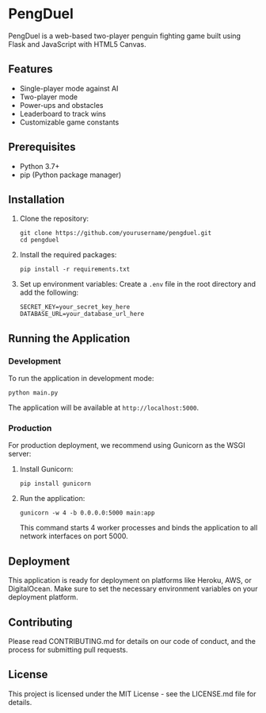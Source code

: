 # PengDuel

PengDuel is a web-based two-player penguin fighting game built using Flask and JavaScript with HTML5 Canvas.

## Features

- Single-player mode against AI
- Two-player mode
- Power-ups and obstacles
- Leaderboard to track wins
- Customizable game constants

## Prerequisites

- Python 3.7+
- pip (Python package manager)

## Installation

1. Clone the repository:
   ```
   git clone https://github.com/yourusername/pengduel.git
   cd pengduel
   ```

2. Install the required packages:
   ```
   pip install -r requirements.txt
   ```

3. Set up environment variables:
   Create a `.env` file in the root directory and add the following:
   ```
   SECRET_KEY=your_secret_key_here
   DATABASE_URL=your_database_url_here
   ```

## Running the Application

### Development

To run the application in development mode:

```
python main.py
```

The application will be available at `http://localhost:5000`.

### Production

For production deployment, we recommend using Gunicorn as the WSGI server:

1. Install Gunicorn:
   ```
   pip install gunicorn
   ```

2. Run the application:
   ```
   gunicorn -w 4 -b 0.0.0.0:5000 main:app
   ```

   This command starts 4 worker processes and binds the application to all network interfaces on port 5000.

## Deployment

This application is ready for deployment on platforms like Heroku, AWS, or DigitalOcean. Make sure to set the necessary environment variables on your deployment platform.

## Contributing

Please read CONTRIBUTING.md for details on our code of conduct, and the process for submitting pull requests.

## License

This project is licensed under the MIT License - see the LICENSE.md file for details.
